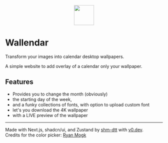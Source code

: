 <div align="center">
  <img src='app/favicon.ico' width="64" height="64"/>
</div>

# Wallendar
Transform your images into calendar desktop wallpapers.

A simple website to add overlay of a calendar only your wallpaper.

## Features

- Provides you to change the month (obviously)
- the starting day of the week,
- and a funky collections of fonts, with option to upload custom font
- let's you download the 4K wallpaper
- with a LIVE preview of the wallpaper

---
Made with Next.js, shadcn/ui, and Zustand by [shm-dtt](https://sohamdutta.in) with [v0.dev](https://v0.dev).<br/>
Credits for the color picker: [Ryan Mogk](https://modall.ca/lab/tailwindcss-react-color-picker)
